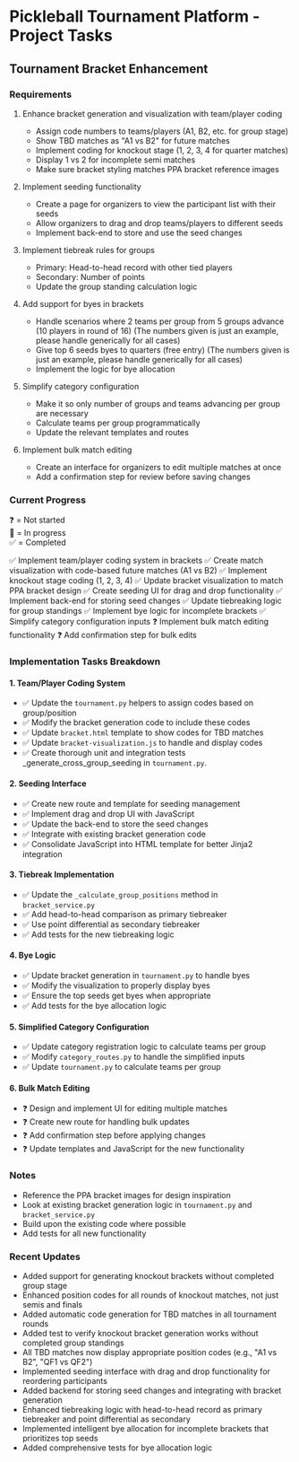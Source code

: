 # Pickleball Tournament Platform - Project Tasks

## Tournament Bracket Enhancement

### Requirements

1. Enhance bracket generation and visualization with team/player coding
   - Assign code numbers to teams/players (A1, B2, etc. for group stage)
   - Show TBD matches as "A1 vs B2" for future matches
   - Implement coding for knockout stage (1, 2, 3, 4 for quarter matches)
   - Display 1 vs 2 for incomplete semi matches
   - Make sure bracket styling matches PPA bracket reference images

2. Implement seeding functionality
   - Create a page for organizers to view the participant list with their seeds
   - Allow organizers to drag and drop teams/players to different seeds
   - Implement back-end to store and use the seed changes

3. Implement tiebreak rules for groups
   - Primary: Head-to-head record with other tied players
   - Secondary: Number of points
   - Update the group standing calculation logic

4. Add support for byes in brackets
   - Handle scenarios where 2 teams per group from 5 groups advance (10 players in round of 16) (The numbers given is just an example, please handle generically for all cases)
   - Give top 6 seeds byes to quarters (free entry) (The numbers given is just an example, please handle generically for all cases)
   - Implement the logic for bye allocation

5. Simplify category configuration
   - Make it so only number of groups and teams advancing per group are necessary
   - Calculate teams per group programmatically
   - Update the relevant templates and routes

6. Implement bulk match editing
   - Create an interface for organizers to edit multiple matches at once
   - Add a confirmation step for review before saving changes

### Current Progress

❓ = Not started  
🔄 = In progress  
✅ = Completed

✅ Implement team/player coding system in brackets
✅ Create match visualization with code-based future matches (A1 vs B2)
✅ Implement knockout stage coding (1, 2, 3, 4)
✅ Update bracket visualization to match PPA bracket design
✅ Create seeding UI for drag and drop functionality
✅ Implement back-end for storing seed changes
✅ Update tiebreaking logic for group standings
✅ Implement bye logic for incomplete brackets
✅ Simplify category configuration inputs
❓ Implement bulk match editing functionality
❓ Add confirmation step for bulk edits

### Implementation Tasks Breakdown

#### 1. Team/Player Coding System

- ✅ Update the `tournament.py` helpers to assign codes based on group/position
- ✅ Modify the bracket generation code to include these codes
- ✅ Update `bracket.html` template to show codes for TBD matches
- ✅ Update `bracket-visualization.js` to handle and display codes
- ✅ Create thorough unit and integration tests _generate_cross_group_seeding in `tournament.py`.

#### 2. Seeding Interface

- ✅ Create new route and template for seeding management
- ✅ Implement drag and drop UI with JavaScript
- ✅ Update the back-end to store the seed changes
- ✅ Integrate with existing bracket generation code
- ✅ Consolidate JavaScript into HTML template for better Jinja2 integration

#### 3. Tiebreak Implementation

- ✅ Update the `_calculate_group_positions` method in `bracket_service.py`
- ✅ Add head-to-head comparison as primary tiebreaker
- ✅ Use point differential as secondary tiebreaker
- ✅ Add tests for the new tiebreaking logic

#### 4. Bye Logic

- ✅ Update bracket generation in `tournament.py` to handle byes
- ✅ Modify the visualization to properly display byes
- ✅ Ensure the top seeds get byes when appropriate
- ✅ Add tests for the bye allocation logic

#### 5. Simplified Category Configuration

- ✅ Update category registration logic to calculate teams per group
- ✅ Modify `category_routes.py` to handle the simplified inputs
- ✅ Update `tournament.py` to calculate teams per group

#### 6. Bulk Match Editing

- ❓ Design and implement UI for editing multiple matches
- ❓ Create new route for handling bulk updates
- ❓ Add confirmation step before applying changes
- ❓ Update templates and JavaScript for the new functionality

### Notes

- Reference the PPA bracket images for design inspiration
- Look at existing bracket generation logic in `tournament.py` and `bracket_service.py`
- Build upon the existing code where possible
- Add tests for all new functionality

### Recent Updates

- Added support for generating knockout brackets without completed group stage
- Enhanced position codes for all rounds of knockout matches, not just semis and finals
- Added automatic code generation for TBD matches in all tournament rounds
- Added test to verify knockout bracket generation works without completed group standings
- All TBD matches now display appropriate position codes (e.g., "A1 vs B2", "QF1 vs QF2")
- Implemented seeding interface with drag and drop functionality for reordering participants
- Added backend for storing seed changes and integrating with bracket generation
- Enhanced tiebreaking logic with head-to-head record as primary tiebreaker and point differential as secondary
- Implemented intelligent bye allocation for incomplete brackets that prioritizes top seeds
- Added comprehensive tests for bye allocation logic
